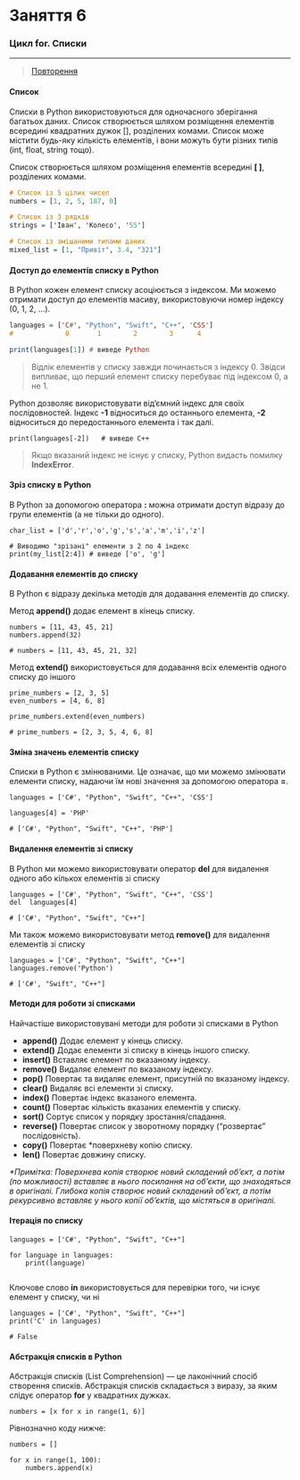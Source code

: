 # Заняття 6

### Цикл for. Списки

---

> [Повторення](https://learningapps.org/watch?v=p3w2674qj20)

#### Список

Списки в Python використовуються для одночасного зберігання 
багатьох даних. Список створюється шляхом розміщення елементів 
всередині квадратних дужок [], розділених комами. Список може 
містити будь-яку кількість елементів, і вони можуть бути 
різних типів (int, float, string тощо).

Список створюється шляхом розміщення елементів всередині __[ ]__, розділених комами.

```hs
# Список із 5 цілих чисел
numbers = [1, 2, 5, 187, 0] 

# Список із 3 рядків
strings = ['Іван', 'Колесо', '55']

# Список із змішаними типами даних
mixed_list = [1, "Привіт", 3.4, "321"]
```

#### Доступ до елементів списку в Python

В Python кожен елемент списку асоціюється з індексом. 
Ми можемо отримати доступ до елементів масиву, використовуючи 
номер індексу (0, 1, 2, …).


```hs
languages = ['C#', "Python", "Swift", "C++", 'CSS']
#             0       1        2        3      4  

print(languages[1]) # виведе Python
```

>  Відлік елементів у списку завжди починається з індексу 0. Звідси випливає, що перший елемент списку перебуває під індексом 0, а не 1.

Python дозволяє використовувати від’ємний індекс для 
своїх послідовностей. Індекс __-1__ відноситься до останнього 
елемента, __-2__ відноситься до передостаннього елемента і так далі.

```
print(languages[-2])   # виведе C++
```

> Якщо вказаний індекс не існує у списку, Python видасть помилку __IndexError__.

#### Зріз списку в Python

В Python за допомогою оператора __:__ можна отримати доступ 
відразу до групи елементів (а не тільки до одного).

```
char_list = ['d','r','o','g','s','a','m','i','z']
 
# Виводимо "зрізані" елементи з 2 по 4 індекс
print(my_list[2:4]) # виведе ['o', 'g'] 
```

#### Додавання елементів до списку

В Python є відразу декілька методів для додавання елементів до списку.

Метод __append()__ додає елемент в кінець списку. 

```
numbers = [11, 43, 45, 21]
numbers.append(32)

# numbers = [11, 43, 45, 21, 32]
```

Метод __extend()__ використовується для додавання всіх елементів 
одного списку до іншого

```
prime_numbers = [2, 3, 5]
even_numbers = [4, 6, 8]

prime_numbers.extend(even_numbers)

# prime_numbers = [2, 3, 5, 4, 6, 8]
```

#### Зміна значень елементів списку

Списки в Python є змінюваними. Це означає, що ми можемо 
змінювати елементи списку, надаючи їм нові значення за 
допомогою оператора __=__.

```
languages = ['C#', "Python", "Swift", "C++", 'CSS']

languages[4] = 'PHP'

# ['C#', "Python", "Swift", "C++", 'PHP']
```

#### Видалення елементів зі списку

В Python ми можемо використовувати оператор 
__del__ для видалення одного або кількох елементів зі списку

```
languages = ['C#', "Python", "Swift", "C++", 'CSS']
del  languages[4]

# ['C#', "Python", "Swift", "C++"]
```

Ми також можемо використовувати метод __remove()__ 
для видалення елементів зі списку

```
languages = ['C#', "Python", "Swift", "C++"]
languages.remove('Python')
 
# ['C#', "Swift", "C++"]
```

#### Методи для роботи зі списками 

Найчастіше використовувані методи для роботи зі списками в Python


- __append()__ Додає елемент у кінець списку.
- __extend()__ Додає елементи зі списку в кінець іншого списку.
- __insert()__ Вставляє елемент по вказаному індексу.
- __remove()__ Видаляє елемент по вказаному індексу.
- __pop()__ Повертає та видаляє елемент, присутній по вказаному індексу.
- __clear()__ Видаляє всі елементи зі списку.
- __index()__ Повертає індекс вказаного елемента.
- __count()__ Повертає кількість вказаних елементів у списку.
- __sort()__ Сортує список у порядку зростання/спадання.
- __reverse()__ Повертає список у зворотному порядку (“розвертає” послідовність).
- __copy()__ Повертає *поверхневу копію списку.
- __len()__ Повертає довжину списку.

_*Примітка: Поверхнева копія створює новий складений об’єкт, а потім (по можливості) вставляє в нього посилання на об’єкти, що знаходяться в оригіналі. Глибока копія створює новий складений об’єкт, а потім рекурсивно вставляє у нього копії об’єктів, що містяться в оригіналі._

#### Ітерація по списку

```
languages = ['C#', "Python", "Swift", "C++"]

for language in languages:
    print(language)
     
```

Ключове слово __in__ використовується для перевірки того, 
чи існує елемент у списку, чи ні

```
languages = ['C#', "Python", "Swift", "C++"]
print('C' in languages) 

# False
```


#### Абстракція списків в Python

Абстракція списків (List Comprehension) — це лаконічний 
спосіб створення списків. Абстракція списків складається 
з виразу, за яким слідує оператор __for__ у квадратних дужках.


```
numbers = [x for x in range(1, 6)]
```

Рівнозначно коду нижче: 


```
numbers = []
 
for x in range(1, 100):
    numbers.append(x)
```



